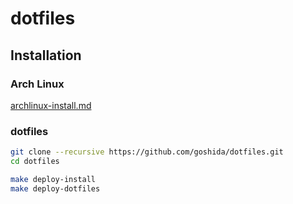 # dotfiles

## Installation

### Arch Linux

[archlinux-install.md](./docs/archlinux-install.md)

### dotfiles

```bash
git clone --recursive https://github.com/goshida/dotfiles.git
cd dotfiles

make deploy-install
make deploy-dotfiles
```


